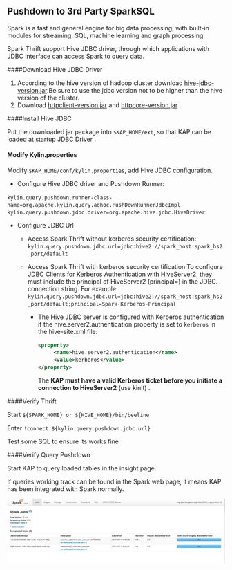 ## Pushdown to 3rd Party SparkSQL

Spark is a fast and general engine for big data processing, with built-in modules for streaming, SQL, machine learning and graph processing.

Spark Thrift support Hive JDBC driver, through which applications with JDBC interface can access Spark to query data.

####Download Hive JDBC Driver

1. According to the hive version of hadoop cluster download [hive-jdbc-version.jar](hive-jdbc.jarhttps://mvnrepository.com/artifact/org.apache.hive/hive-jdbc).Be sure to use the jdbc version not to be higher than the hive version of the cluster.
2. Download [httpclient-version.jar](https://mvnrepository.com/artifact/org.apache.httpcomponents/httpclient) and [httpcore-version.jar](https://mvnrepository.com/artifact/org.apache.httpcomponents/httpcore) .

####Install Hive JDBC

Put the downloaded jar package into `$KAP_HOME/ext`, so that KAP can be loaded at startup JDBC Driver .

#### Modify Kylin.properties

Modify `$KAP_HOME/conf/kylin.properties`, add Hive JDBC configuration.

- Configure Hive JDBC driver and Pushdown Runner:


``kylin.query.pushdown.runner-class-name=org.apache.kylin.query.adhoc.PushDownRunnerJdbcImpl``
``kylin.query.pushdown.jdbc.driver=org.apache.hive.jdbc.HiveDriver``

- Configure JDBC Url

  - Access Spark Thrift without kerberos security certification: ``kylin.query.pushdown.jdbc.url=jdbc:hive2://spark_host:spark_hs2_port/default``

  - Access Spark Thrift with kerberos security certification:To configure JDBC Clients for Kerberos Authentication with HiveServer2, they must include the principal of HiveServer2 (principal=<HiveServer2-Kerberos-Principal>) in the JDBC. connection string. For example: ``kylin.query.pushdown.jdbc.url=jdbc:hive2://spark_host:spark_hs2_port/default;principal=Spark-Kerberos-Principal``

    - The Hive JDBC server is configured with Kerberos authentication if the hive.server2.authentication property is set to `kerberos` in the hive-site.xml file:

      ```xml
      <property>
           <name>hive.server2.authentication</name>
           <value>kerberos</value>
      </property>
      ```

      The **KAP must have a valid Kerberos ticket before you initiate a connection to HiveServer2** (use kinit) .

####Verify Thrift

Start ``${SPARK_HOME} or ${HIVE_HOME}/bin/beeline``

Enter ``!connect ${kylin.query.pushdown.jdbc.url}``

Test some SQL to ensure its works fine

####Verify Query Pushdown

Start KAP to query loaded tables in the insight page.

If queries working track can be found in the Spark web page, it means KAP has been integrated with Spark normally.

![](images/query_pushdown_spark.png)



